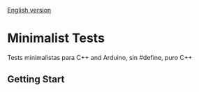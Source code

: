[English version](./Readme.md)
# Minimalist Tests
Tests minimalistas para C++ and Arduino, sin #define, puro C++

## Getting Start
